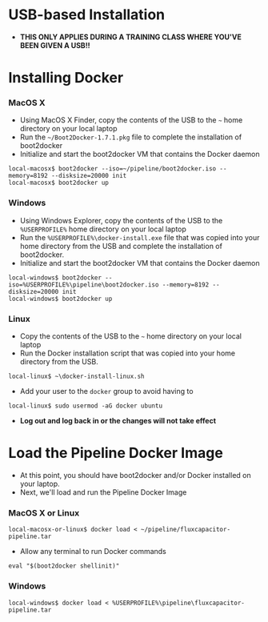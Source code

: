 # USB-based Installation
* **THIS ONLY APPLIES DURING A TRAINING CLASS WHERE YOU'VE BEEN GIVEN A USB!!**

# Installing Docker
### MacOS X 
* Using MacOS X Finder, copy the contents of the USB to the `~` home directory on your local laptop
* Run the `~/Boot2Docker-1.7.1.pkg` file to complete the installation of boot2docker
* Initialize and start the boot2docker VM that contains the Docker daemon
```
local-macosx$ boot2docker --iso=~/pipeline/boot2docker.iso --memory=8192 --disksize=20000 init
local-macosx$ boot2docker up
```

### Windows 
* Using Windows Explorer, copy the contents of the USB to the `%USERPROFILE%` home directory on your local laptop
* Run the `%USERPROFILE%\docker-install.exe` file that was copied into your home directory from the USB and complete the installation of boot2docker.
* Initialize and start the boot2docker VM that contains the Docker daemon
```
local-windows$ boot2docker --iso=%USERPROFILE%\pipeline\boot2docker.iso --memory=8192 --disksize=20000 init
local-windows$ boot2docker up
```

### Linux
* Copy the contents of the USB to the `~` home directory on your local laptop
* Run the Docker installation script that was copied into your home directory from the USB.
```
local-linux$ ~\docker-install-linux.sh
```
* Add your user to the `docker` group to avoid having to 
```
local-linux$ sudo usermod -aG docker ubuntu
```
* **Log out and log back in or the changes will not take effect**

# Load the Pipeline Docker Image 
* At this point, you should have boot2docker and/or Docker installed on your laptop.
* Next, we'll load and run the Pipeline Docker Image

### MacOS X or Linux
```
local-macosx-or-linux$ docker load < ~/pipeline/fluxcapacitor-pipeline.tar
``` 
* Allow any terminal to run Docker commands
```
eval "$(boot2docker shellinit)"
``` 

### Windows 
```
local-windows$ docker load < %USERPROFILE%\pipeline\fluxcapacitor-pipeline.tar
``` 
